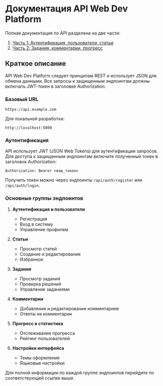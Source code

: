 # Документация API Web Dev Platform

Полная документация по API разделена на две части:

1. [Часть 1: Аутентификация, пользователи, статьи](api-guide-part1.md)
2. [Часть 2: Задания, комментарии, прогресс](api-guide-part2.md)

## Краткое описание

API Web Dev Platform следует принципам REST и использует JSON для обмена данными. Все запросы к защищенным эндпоинтам должны включать JWT-токен в заголовке Authorization.

### Базовый URL

```
https://api.example.com
```

Для локальной разработки:

```
http://localhost:5000
```

### Аутентификация

API использует JWT (JSON Web Tokens) для аутентификации запросов. Для доступа к защищенным эндпоинтам включите полученный токен в заголовок Authorization:

```
Authorization: Bearer <ваш_токен>
```

Получить токен можно через эндпоинты `/api/auth/register` или `/api/auth/login`.

### Основные группы эндпоинтов

1. **Аутентификация и пользователи**
   - Регистрация
   - Вход в систему
   - Управление профилем

2. **Статьи**
   - Просмотр статей
   - Создание и редактирование
   - Избранное

3. **Задания**
   - Просмотр заданий
   - Проверка решений
   - Управление заданиями

4. **Комментарии**
   - Добавление и редактирование комментариев
   - Ответы на комментарии

5. **Прогресс и статистика**
   - Отслеживание прогресса
   - Рейтинг пользователей

6. **Настройки интерфейса**
   - Темы оформления
   - Языковые настройки

Для полной информации по каждой группе эндпоинтов перейдите по соответствующей ссылке выше. 